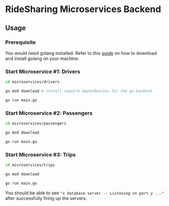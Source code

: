 # RideSharing Microservices Backend

## Usage

### Prerequisite

You would need golang installed. Refer to this [guide](https://go.dev/doc/install) on how to download and install golang on your machine.

### Start Microservice #1: Drivers

```bash
cd microservices/drivers

go mod download # install require dependencies for the go backend

go run main.go
```

### Start Microservice #2: Passengers

```bash
cd microservices/passengers

go mod download

go run main.go
```

### Start Microservice #3: Trips

```bash
cd microservices/trips

go mod download

go run main.go
```

You should be able to see `"x database server -- Listening on port y ..."` after successfully firing up the servers.

